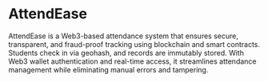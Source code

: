 # AttendEase
AttendEase is a Web3-based attendance system that ensures secure, transparent, and fraud-proof tracking using blockchain and smart contracts. Students check in via geohash, and records are immutably stored. With Web3 wallet authentication and real-time access, it streamlines attendance management while eliminating manual errors and tampering.
